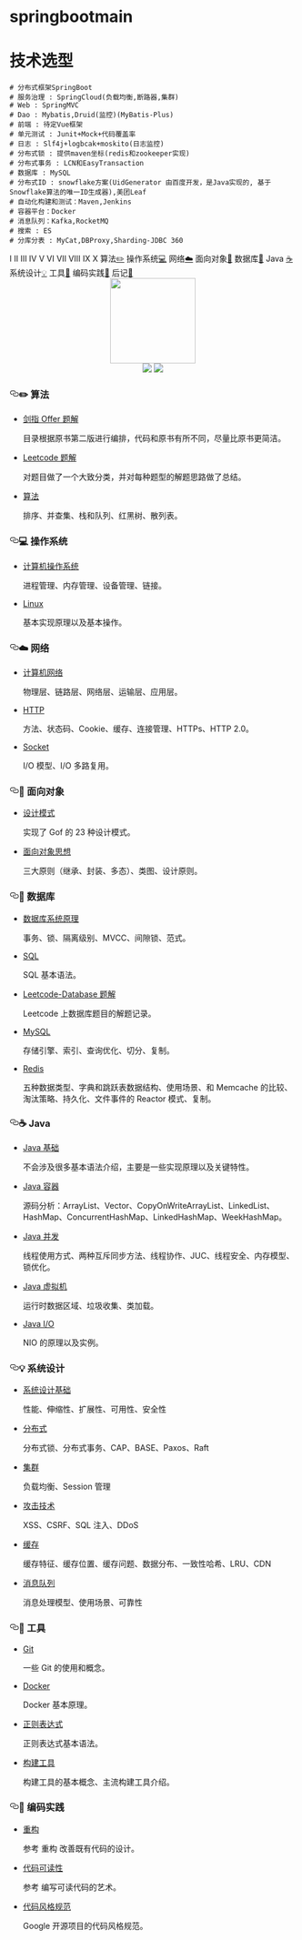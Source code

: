 # springbootmain
# 技术选型
    # 分布式框架SpringBoot  
    # 服务治理 : SpringCloud(负载均衡,断路器,集群)
    # Web : SpringMVC
    # Dao : Mybatis,Druid(监控)(MyBatis-Plus)
    # 前端 : 待定Vue框架
    # 单元测试 : Junit+Mock+代码覆盖率
    # 日志 : Slf4j+logbcak+moskito(日志监控)
    # 分布式锁 : 提供maven坐标(redis和zookeeper实现)
    # 分布式事务 : LCN和EasyTransaction
    # 数据库 : MySQL
    # 分布式ID : snowflake方案(UidGenerator 由百度开发，是Java实现的, 基于 Snowflake算法的唯一ID生成器),美团Leaf
    # 自动化构建和测试：Maven,Jenkins
    # 容器平台：Docker
    # 消息队列：Kafka,RocketMQ
    # 搜索 : ES
    # 分库分表 : MyCat,DBProxy,Sharding-JDBC 360
<tr>
<th align="center">Ⅰ</th>
<th align="center">Ⅱ</th>
<th align="center">Ⅲ</th>
<th align="center">Ⅳ</th>
<th align="center">Ⅴ</th>
<th align="center">Ⅵ</th>
<th align="center">Ⅶ</th>
<th align="center">Ⅷ</th>
<th align="center">Ⅸ</th>
<th align="center">Ⅹ</th>
</tr>
</thead>
<tbody>
<tr>
<td align="center">算法<a href="#pencil2-%E7%AE%97%E6%B3%95"><g-emoji class="g-emoji" alias="pencil2" fallback-src="https://assets-cdn.github.com/images/icons/emoji/unicode/270f.png">✏️</g-emoji></a></td>
<td align="center">操作系统<a href="#computer-%E6%93%8D%E4%BD%9C%E7%B3%BB%E7%BB%9F"><g-emoji class="g-emoji" alias="computer" fallback-src="https://assets-cdn.github.com/images/icons/emoji/unicode/1f4bb.png">💻</g-emoji></a></td>
<td align="center">网络<a href="#cloud-%E7%BD%91%E7%BB%9C"><g-emoji class="g-emoji" alias="cloud" fallback-src="https://assets-cdn.github.com/images/icons/emoji/unicode/2601.png">☁️</g-emoji></a></td>
<td align="center">面向对象<a href="#couple-%E9%9D%A2%E5%90%91%E5%AF%B9%E8%B1%A1"><g-emoji class="g-emoji" alias="couple" fallback-src="https://assets-cdn.github.com/images/icons/emoji/unicode/1f46b.png">👫</g-emoji></a></td>
<td align="center">数据库<a href="#floppy_disk-%E6%95%B0%E6%8D%AE%E5%BA%93"><g-emoji class="g-emoji" alias="floppy_disk" fallback-src="https://assets-cdn.github.com/images/icons/emoji/unicode/1f4be.png">💾</g-emoji></a></td>
<td align="center">Java <a href="#coffee-java"><g-emoji class="g-emoji" alias="coffee" fallback-src="https://assets-cdn.github.com/images/icons/emoji/unicode/2615.png">☕️</g-emoji></a></td>
<td align="center">系统设计<a href="#bulb-%E7%B3%BB%E7%BB%9F%E8%AE%BE%E8%AE%A1"><g-emoji class="g-emoji" alias="bulb" fallback-src="https://assets-cdn.github.com/images/icons/emoji/unicode/1f4a1.png">💡</g-emoji></a></td>
<td align="center">工具<a href="#hammer-%E5%B7%A5%E5%85%B7"><g-emoji class="g-emoji" alias="hammer" fallback-src="https://assets-cdn.github.com/images/icons/emoji/unicode/1f528.png">🔨</g-emoji></a></td>
<td align="center">编码实践<a href="#speak_no_evil-%E7%BC%96%E7%A0%81%E5%AE%9E%E8%B7%B5"><g-emoji class="g-emoji" alias="speak_no_evil" fallback-src="https://assets-cdn.github.com/images/icons/emoji/unicode/1f64a.png">🙊</g-emoji></a></td>
<td align="center">后记<a href="#memo-%E5%90%8E%E8%AE%B0"><g-emoji class="g-emoji" alias="memo" fallback-src="https://assets-cdn.github.com/images/icons/emoji/unicode/1f4dd.png">📝</g-emoji></a></td>
</tr>
</tbody>
</table>
<br>
<div align="center">
    <a target="_blank" rel="noopener noreferrer" href="/CyC2018/CS-Notes/blob/master/other/LogoMakr_0zpEzN.png"><img src="/CyC2018/CS-Notes/raw/master/other/LogoMakr_0zpEzN.png" width="150px" style="max-width:100%;"></a>
    <br>
    <a href="/CyC2018/CS-Notes/blob/master/other/Group.md"> <img src="https://camo.githubusercontent.com/b2064ac4e4d126ac9d7aaaf1e9f75c2130260a1f/68747470733a2f2f696d672e736869656c64732e696f2f62616467652f3e2d67726f75702d3461623861312e737667" data-canonical-src="https://img.shields.io/badge/&gt;-group-4ab8a1.svg" style="max-width:100%;"></a> <a href="https://legacy.gitbook.com/book/cyc2018/interview-notebook/details" rel="nofollow"> <img src="https://camo.githubusercontent.com/667b5bb120c75229d337587e21034c352a6bb9e1/68747470733a2f2f696d672e736869656c64732e696f2f62616467652f5f2d676974626f6f6b2d3461623861312e737667" data-canonical-src="https://img.shields.io/badge/_-gitbook-4ab8a1.svg" style="max-width:100%;"></a> 
</div>
<h3><a id="user-content-pencil2-算法" class="anchor" aria-hidden="true" href="#pencil2-算法"><svg class="octicon octicon-link" viewBox="0 0 16 16" version="1.1" width="16" height="16" aria-hidden="true"><path fill-rule="evenodd" d="M4 9h1v1H4c-1.5 0-3-1.69-3-3.5S2.55 3 4 3h4c1.45 0 3 1.69 3 3.5 0 1.41-.91 2.72-2 3.25V8.59c.58-.45 1-1.27 1-2.09C10 5.22 8.98 4 8 4H4c-.98 0-2 1.22-2 2.5S3 9 4 9zm9-3h-1v1h1c1 0 2 1.22 2 2.5S13.98 12 13 12H9c-.98 0-2-1.22-2-2.5 0-.83.42-1.64 1-2.09V6.25c-1.09.53-2 1.84-2 3.25C6 11.31 7.55 13 9 13h4c1.45 0 3-1.69 3-3.5S14.5 6 13 6z"></path></svg></a><g-emoji class="g-emoji" alias="pencil2" fallback-src="https://assets-cdn.github.com/images/icons/emoji/unicode/270f.png">✏️</g-emoji> 算法</h3>
<ul>
<li>
<p><a href="https://github.com/CyC2018/InnterviewNotes/blob/master/notes/%E5%89%91%E6%8C%87%20offer%20%E9%A2%98%E8%A7%A3.md">剑指 Offer 题解</a></p>
<p>目录根据原书第二版进行编排，代码和原书有所不同，尽量比原书更简洁。</p>
</li>
<li>
<p><a href="https://github.com/CyC2018/InnterviewNotes/blob/master/notes/Leetcode%20%E9%A2%98%E8%A7%A3.md">Leetcode 题解</a></p>
<p>对题目做了一个大致分类，并对每种题型的解题思路做了总结。</p>
</li>
<li>
<p><a href="https://github.com/CyC2018/InnterviewNotes/blob/master/notes/%E7%AE%97%E6%B3%95.md">算法</a></p>
<p>排序、并查集、栈和队列、红黑树、散列表。</p>
</li>
</ul>
<h3><a id="user-content-computer-操作系统" class="anchor" aria-hidden="true" href="#computer-操作系统"><svg class="octicon octicon-link" viewBox="0 0 16 16" version="1.1" width="16" height="16" aria-hidden="true"><path fill-rule="evenodd" d="M4 9h1v1H4c-1.5 0-3-1.69-3-3.5S2.55 3 4 3h4c1.45 0 3 1.69 3 3.5 0 1.41-.91 2.72-2 3.25V8.59c.58-.45 1-1.27 1-2.09C10 5.22 8.98 4 8 4H4c-.98 0-2 1.22-2 2.5S3 9 4 9zm9-3h-1v1h1c1 0 2 1.22 2 2.5S13.98 12 13 12H9c-.98 0-2-1.22-2-2.5 0-.83.42-1.64 1-2.09V6.25c-1.09.53-2 1.84-2 3.25C6 11.31 7.55 13 9 13h4c1.45 0 3-1.69 3-3.5S14.5 6 13 6z"></path></svg></a><g-emoji class="g-emoji" alias="computer" fallback-src="https://assets-cdn.github.com/images/icons/emoji/unicode/1f4bb.png">💻</g-emoji> 操作系统</h3>
<ul>
<li>
<p><a href="https://github.com/CyC2018/InnterviewNotes/blob/master/notes/%E8%AE%A1%E7%AE%97%E6%9C%BA%E6%93%8D%E4%BD%9C%E7%B3%BB%E7%BB%9F.md">计算机操作系统</a></p>
<p>进程管理、内存管理、设备管理、链接。</p>
</li>
<li>
<p><a href="https://github.com/CyC2018/InnterviewNotes/blob/master/notes/Linux.md">Linux</a></p>
<p>基本实现原理以及基本操作。</p>
</li>
</ul>
<h3><a id="user-content-cloud-网络" class="anchor" aria-hidden="true" href="#cloud-网络"><svg class="octicon octicon-link" viewBox="0 0 16 16" version="1.1" width="16" height="16" aria-hidden="true"><path fill-rule="evenodd" d="M4 9h1v1H4c-1.5 0-3-1.69-3-3.5S2.55 3 4 3h4c1.45 0 3 1.69 3 3.5 0 1.41-.91 2.72-2 3.25V8.59c.58-.45 1-1.27 1-2.09C10 5.22 8.98 4 8 4H4c-.98 0-2 1.22-2 2.5S3 9 4 9zm9-3h-1v1h1c1 0 2 1.22 2 2.5S13.98 12 13 12H9c-.98 0-2-1.22-2-2.5 0-.83.42-1.64 1-2.09V6.25c-1.09.53-2 1.84-2 3.25C6 11.31 7.55 13 9 13h4c1.45 0 3-1.69 3-3.5S14.5 6 13 6z"></path></svg></a><g-emoji class="g-emoji" alias="cloud" fallback-src="https://assets-cdn.github.com/images/icons/emoji/unicode/2601.png">☁️</g-emoji> 网络</h3>
<ul>
<li>
<p><a href="https://github.com/CyC2018/InnterviewNotes/blob/master/notes/%E8%AE%A1%E7%AE%97%E6%9C%BA%E7%BD%91%E7%BB%9C.md">计算机网络</a></p>
<p>物理层、链路层、网络层、运输层、应用层。</p>
</li>
<li>
<p><a href="https://github.com/CyC2018/InnterviewNotes/blob/master/notes/HTTP.md">HTTP</a></p>
<p>方法、状态码、Cookie、缓存、连接管理、HTTPs、HTTP 2.0。</p>
</li>
<li>
<p><a href="https://github.com/CyC2018/InnterviewNotes/blob/master/notes/Socket.md">Socket</a></p>
<p>I/O 模型、I/O 多路复用。</p>
</li>
</ul>
<h3><a id="user-content-couple-面向对象" class="anchor" aria-hidden="true" href="#couple-面向对象"><svg class="octicon octicon-link" viewBox="0 0 16 16" version="1.1" width="16" height="16" aria-hidden="true"><path fill-rule="evenodd" d="M4 9h1v1H4c-1.5 0-3-1.69-3-3.5S2.55 3 4 3h4c1.45 0 3 1.69 3 3.5 0 1.41-.91 2.72-2 3.25V8.59c.58-.45 1-1.27 1-2.09C10 5.22 8.98 4 8 4H4c-.98 0-2 1.22-2 2.5S3 9 4 9zm9-3h-1v1h1c1 0 2 1.22 2 2.5S13.98 12 13 12H9c-.98 0-2-1.22-2-2.5 0-.83.42-1.64 1-2.09V6.25c-1.09.53-2 1.84-2 3.25C6 11.31 7.55 13 9 13h4c1.45 0 3-1.69 3-3.5S14.5 6 13 6z"></path></svg></a><g-emoji class="g-emoji" alias="couple" fallback-src="https://assets-cdn.github.com/images/icons/emoji/unicode/1f46b.png">👫</g-emoji> 面向对象</h3>
<ul>
<li>
<p><a href="https://github.com/CyC2018/InnterviewNotes/blob/master/notes/%E8%AE%BE%E8%AE%A1%E6%A8%A1%E5%BC%8F.md">设计模式</a></p>
<p>实现了 Gof 的 23 种设计模式。</p>
</li>
<li>
<p><a href="https://github.com/CyC2018/InnterviewNotes/blob/master/notes/%E9%9D%A2%E5%90%91%E5%AF%B9%E8%B1%A1%E6%80%9D%E6%83%B3.md">面向对象思想</a></p>
<p>三大原则（继承、封装、多态）、类图、设计原则。</p>
</li>
</ul>
<h3><a id="user-content-floppy_disk-数据库" class="anchor" aria-hidden="true" href="#floppy_disk-数据库"><svg class="octicon octicon-link" viewBox="0 0 16 16" version="1.1" width="16" height="16" aria-hidden="true"><path fill-rule="evenodd" d="M4 9h1v1H4c-1.5 0-3-1.69-3-3.5S2.55 3 4 3h4c1.45 0 3 1.69 3 3.5 0 1.41-.91 2.72-2 3.25V8.59c.58-.45 1-1.27 1-2.09C10 5.22 8.98 4 8 4H4c-.98 0-2 1.22-2 2.5S3 9 4 9zm9-3h-1v1h1c1 0 2 1.22 2 2.5S13.98 12 13 12H9c-.98 0-2-1.22-2-2.5 0-.83.42-1.64 1-2.09V6.25c-1.09.53-2 1.84-2 3.25C6 11.31 7.55 13 9 13h4c1.45 0 3-1.69 3-3.5S14.5 6 13 6z"></path></svg></a><g-emoji class="g-emoji" alias="floppy_disk" fallback-src="https://assets-cdn.github.com/images/icons/emoji/unicode/1f4be.png">💾</g-emoji> 数据库</h3>
<ul>
<li>
<p><a href="https://github.com/CyC2018/InnterviewNotes/blob/master/notes/%E6%95%B0%E6%8D%AE%E5%BA%93%E7%B3%BB%E7%BB%9F%E5%8E%9F%E7%90%86.md">数据库系统原理</a></p>
<p>事务、锁、隔离级别、MVCC、间隙锁、范式。</p>
</li>
<li>
<p><a href="https://github.com/CyC2018/InnterviewNotes/blob/master/notes/SQL.md">SQL</a></p>
<p>SQL 基本语法。</p>
</li>
<li>
<p><a href="https://github.com/CyC2018/InnterviewNotes/blob/master/notes/Leetcode-Database%20%E9%A2%98%E8%A7%A3.md">Leetcode-Database 题解</a></p>
<p>Leetcode 上数据库题目的解题记录。</p>
</li>
<li>
<p><a href="https://github.com/CyC2018/InnterviewNotes/blob/master/notes/MySQL.md">MySQL</a></p>
<p>存储引擎、索引、查询优化、切分、复制。</p>
</li>
<li>
<p><a href="https://github.com/CyC2018/InnterviewNotes/blob/master/notes/Redis.md">Redis</a></p>
<p>五种数据类型、字典和跳跃表数据结构、使用场景、和 Memcache 的比较、淘汰策略、持久化、文件事件的 Reactor 模式、复制。</p>
</li>
</ul>
<h3><a id="user-content-coffee-java" class="anchor" aria-hidden="true" href="#coffee-java"><svg class="octicon octicon-link" viewBox="0 0 16 16" version="1.1" width="16" height="16" aria-hidden="true"><path fill-rule="evenodd" d="M4 9h1v1H4c-1.5 0-3-1.69-3-3.5S2.55 3 4 3h4c1.45 0 3 1.69 3 3.5 0 1.41-.91 2.72-2 3.25V8.59c.58-.45 1-1.27 1-2.09C10 5.22 8.98 4 8 4H4c-.98 0-2 1.22-2 2.5S3 9 4 9zm9-3h-1v1h1c1 0 2 1.22 2 2.5S13.98 12 13 12H9c-.98 0-2-1.22-2-2.5 0-.83.42-1.64 1-2.09V6.25c-1.09.53-2 1.84-2 3.25C6 11.31 7.55 13 9 13h4c1.45 0 3-1.69 3-3.5S14.5 6 13 6z"></path></svg></a><g-emoji class="g-emoji" alias="coffee" fallback-src="https://assets-cdn.github.com/images/icons/emoji/unicode/2615.png">☕️</g-emoji> Java</h3>
<ul>
<li>
<p><a href="https://github.com/CyC2018/InnterviewNotes/blob/master/notes/Java%20%E5%9F%BA%E7%A1%80.md">Java 基础</a></p>
<p>不会涉及很多基本语法介绍，主要是一些实现原理以及关键特性。</p>
</li>
<li>
<p><a href="https://github.com/CyC2018/InnterviewNotes/blob/master/notes/Java%20%E5%AE%B9%E5%99%A8.md">Java 容器</a></p>
<p>源码分析：ArrayList、Vector、CopyOnWriteArrayList、LinkedList、HashMap、ConcurrentHashMap、LinkedHashMap、WeekHashMap。</p>
</li>
<li>
<p><a href="https://github.com/CyC2018/InnterviewNotes/blob/master/notes/Java%20%E5%B9%B6%E5%8F%91.md">Java 并发</a></p>
<p>线程使用方式、两种互斥同步方法、线程协作、JUC、线程安全、内存模型、锁优化。</p>
</li>
<li>
<p><a href="https://github.com/CyC2018/InnterviewNotes/blob/master/notes/Java%20%E8%99%9A%E6%8B%9F%E6%9C%BA.md">Java 虚拟机</a></p>
<p>运行时数据区域、垃圾收集、类加载。</p>
</li>
<li>
<p><a href="https://github.com/CyC2018/InnterviewNotes/blob/master/notes/Java%20IO.md">Java I/O</a></p>
<p>NIO 的原理以及实例。</p>
</li>
</ul>
<h3><a id="user-content-bulb-系统设计" class="anchor" aria-hidden="true" href="#bulb-系统设计"><svg class="octicon octicon-link" viewBox="0 0 16 16" version="1.1" width="16" height="16" aria-hidden="true"><path fill-rule="evenodd" d="M4 9h1v1H4c-1.5 0-3-1.69-3-3.5S2.55 3 4 3h4c1.45 0 3 1.69 3 3.5 0 1.41-.91 2.72-2 3.25V8.59c.58-.45 1-1.27 1-2.09C10 5.22 8.98 4 8 4H4c-.98 0-2 1.22-2 2.5S3 9 4 9zm9-3h-1v1h1c1 0 2 1.22 2 2.5S13.98 12 13 12H9c-.98 0-2-1.22-2-2.5 0-.83.42-1.64 1-2.09V6.25c-1.09.53-2 1.84-2 3.25C6 11.31 7.55 13 9 13h4c1.45 0 3-1.69 3-3.5S14.5 6 13 6z"></path></svg></a><g-emoji class="g-emoji" alias="bulb" fallback-src="https://assets-cdn.github.com/images/icons/emoji/unicode/1f4a1.png">💡</g-emoji> 系统设计</h3>
<ul>
<li>
<p><a href="https://github.com/CyC2018/InnterviewNotes/blob/master/notes/%E7%B3%BB%E7%BB%9F%E8%AE%BE%E8%AE%A1%E5%9F%BA%E7%A1%80.md">系统设计基础</a></p>
<p>性能、伸缩性、扩展性、可用性、安全性</p>
</li>
<li>
<p><a href="https://github.com/CyC2018/InnterviewNotes/blob/master/notes/%E5%88%86%E5%B8%83%E5%BC%8F.md">分布式</a></p>
<p>分布式锁、分布式事务、CAP、BASE、Paxos、Raft</p>
</li>
<li>
<p><a href="https://github.com/CyC2018/InnterviewNotes/blob/master/notes/%E9%9B%86%E7%BE%A4.md">集群</a></p>
<p>负载均衡、Session 管理</p>
</li>
<li>
<p><a href="https://github.com/CyC2018/InnterviewNotes/blob/master/notes/%E6%94%BB%E5%87%BB%E6%8A%80%E6%9C%AF.md">攻击技术</a></p>
<p>XSS、CSRF、SQL 注入、DDoS</p>
</li>
<li>
<p><a href="https://github.com/CyC2018/InnterviewNotes/blob/master/notes/%E7%BC%93%E5%AD%98.md">缓存</a></p>
<p>缓存特征、缓存位置、缓存问题、数据分布、一致性哈希、LRU、CDN</p>
</li>
<li>
<p><a href="https://github.com/CyC2018/InnterviewNotes/blob/master/notes/%E6%B6%88%E6%81%AF%E9%98%9F%E5%88%97.md">消息队列</a></p>
<p>消息处理模型、使用场景、可靠性</p>
</li>
</ul>
<h3><a id="user-content-hammer-工具" class="anchor" aria-hidden="true" href="#hammer-工具"><svg class="octicon octicon-link" viewBox="0 0 16 16" version="1.1" width="16" height="16" aria-hidden="true"><path fill-rule="evenodd" d="M4 9h1v1H4c-1.5 0-3-1.69-3-3.5S2.55 3 4 3h4c1.45 0 3 1.69 3 3.5 0 1.41-.91 2.72-2 3.25V8.59c.58-.45 1-1.27 1-2.09C10 5.22 8.98 4 8 4H4c-.98 0-2 1.22-2 2.5S3 9 4 9zm9-3h-1v1h1c1 0 2 1.22 2 2.5S13.98 12 13 12H9c-.98 0-2-1.22-2-2.5 0-.83.42-1.64 1-2.09V6.25c-1.09.53-2 1.84-2 3.25C6 11.31 7.55 13 9 13h4c1.45 0 3-1.69 3-3.5S14.5 6 13 6z"></path></svg></a><g-emoji class="g-emoji" alias="hammer" fallback-src="https://assets-cdn.github.com/images/icons/emoji/unicode/1f528.png">🔨</g-emoji> 工具</h3>
<ul>
<li>
<p><a href="https://github.com/CyC2018/InnterviewNotes/blob/master/notes/Git.md">Git</a></p>
<p>一些 Git 的使用和概念。</p>
</li>
<li>
<p><a href="https://github.com/CyC2018/InnterviewNotes/blob/master/notes/Docker.md">Docker</a></p>
<p>Docker 基本原理。</p>
</li>
<li>
<p><a href="https://github.com/CyC2018/InnterviewNotes/blob/master/notes/%E6%AD%A3%E5%88%99%E8%A1%A8%E8%BE%BE%E5%BC%8F.md">正则表达式</a></p>
<p>正则表达式基本语法。</p>
</li>
<li>
<p><a href="https://github.com/CyC2018/InnterviewNotes/blob/master/notes/%E6%9E%84%E5%BB%BA%E5%B7%A5%E5%85%B7.md">构建工具</a></p>
<p>构建工具的基本概念、主流构建工具介绍。</p>
</li>
</ul>
<h3><a id="user-content-speak_no_evil-编码实践" class="anchor" aria-hidden="true" href="#speak_no_evil-编码实践"><svg class="octicon octicon-link" viewBox="0 0 16 16" version="1.1" width="16" height="16" aria-hidden="true"><path fill-rule="evenodd" d="M4 9h1v1H4c-1.5 0-3-1.69-3-3.5S2.55 3 4 3h4c1.45 0 3 1.69 3 3.5 0 1.41-.91 2.72-2 3.25V8.59c.58-.45 1-1.27 1-2.09C10 5.22 8.98 4 8 4H4c-.98 0-2 1.22-2 2.5S3 9 4 9zm9-3h-1v1h1c1 0 2 1.22 2 2.5S13.98 12 13 12H9c-.98 0-2-1.22-2-2.5 0-.83.42-1.64 1-2.09V6.25c-1.09.53-2 1.84-2 3.25C6 11.31 7.55 13 9 13h4c1.45 0 3-1.69 3-3.5S14.5 6 13 6z"></path></svg></a><g-emoji class="g-emoji" alias="speak_no_evil" fallback-src="https://assets-cdn.github.com/images/icons/emoji/unicode/1f64a.png">🙊</g-emoji> 编码实践</h3>
<ul>
<li>
<p><a href="https://github.com/CyC2018/InnterviewNotes/blob/master/notes/%E9%87%8D%E6%9E%84.md">重构</a></p>
<p>参考 重构 改善既有代码的设计。</p>
</li>
<li>
<p><a href="https://github.com/CyC2018/InnterviewNotes/blob/master/notes/%E4%BB%A3%E7%A0%81%E5%8F%AF%E8%AF%BB%E6%80%A7.md">代码可读性</a></p>
<p>参考 编写可读代码的艺术。</p>
</li>
<li>
<p><a href="https://github.com/CyC2018/InnterviewNotes/blob/master/notes/%E4%BB%A3%E7%A0%81%E9%A3%8E%E6%A0%BC%E8%A7%84%E8%8C%83.md">代码风格规范</a></p>
<p>Google 开源项目的代码风格规范。</p>
